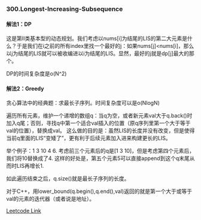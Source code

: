 ### 300.Longest-Increasing-Subsequence

#### 解法1：DP
这是第II类基本型的动态规划。我们考虑以nums[i]为结尾的LIS的第二大元素是什么？于是我们在i之前的所有index里找一个最好的j：如果nums[j]<nums[i]，那么以j为结尾的LIS就可以被收编进以i为结尾的LIS。显然，最好的j就是dp[j]最大的那个。

DP的时间复杂度是o(N^2)

#### 解法2：Greedy
贪心算法中的经典题：求最长子序列。时间复杂度可以是o(NlogN)

遍历所有元素，维护一个递增的数组q：当q为空，或者新元素val大于q.back()时加入q尾；否则，寻找q中第一个适合val插入的位置（原q序列里第一个大于等于val的位置），替换成val。 这么做的目的是：虽然LIS的长度并没有改变，但是使得当前q里面的LIS“变矮了”，更有利于后续元素加入进来构建更长的LIS。

举个例子：1 3 10 4 6. 考虑前三个元素后的q是[1 3 10]，但是考虑第四个元素后，我们将10替换成了4. 这样的好处是，第五个元素5可以直接append到这个q末尾从而时LIS再增长1.

如此遍历结束之后，q.size()就是最长子序列的长度。

对于C++，用lower_bound(q.begin(),q.end(),val)返回的就是第一个大于或等于val的元素的迭代器（或者说是地址）。


[Leetcode Link](https://leetcode.com/problems/longest-increasing-subsequence)
